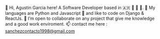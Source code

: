  👋 Hi, Agustin Garcia here! A Software Developer based in 🇦🇷 💙 🤍 💙.
 🌱 My languages are Python and Javascript 🎲 and  like to code on Django & ReactJs.
 💞️ I’m open to collaborate on any project that give me knowledge and a good work enviroment.
 📫 contact me here : sanchezcontacto1998@gmail.com
